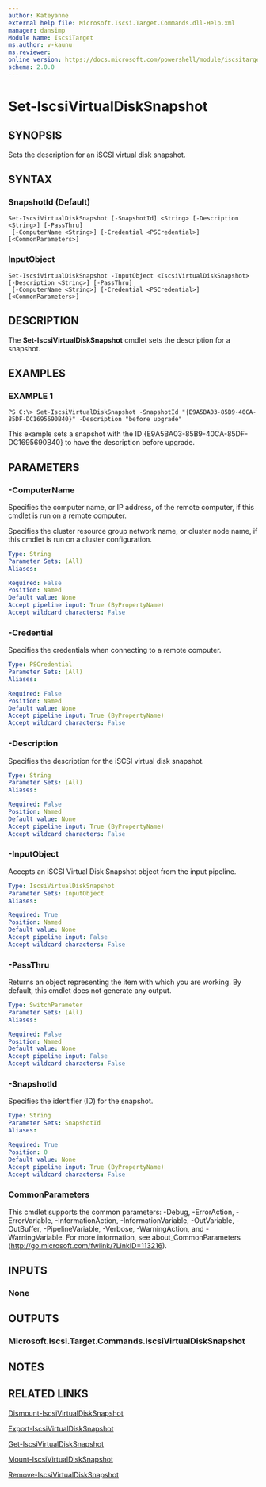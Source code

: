 ```yaml
---
author: Kateyanne
external help file: Microsoft.Iscsi.Target.Commands.dll-Help.xml
manager: dansimp
Module Name: IscsiTarget
ms.author: v-kaunu
ms.reviewer: 
online version: https://docs.microsoft.com/powershell/module/iscsitarget/set-iscsivirtualdisksnapshot?view=windowsserver2012-ps&wt.mc_id=ps-gethelp
schema: 2.0.0
---
```


# Set-IscsiVirtualDiskSnapshot

## SYNOPSIS
Sets the description for an iSCSI virtual disk snapshot.

## SYNTAX

### SnapshotId (Default)
```
Set-IscsiVirtualDiskSnapshot [-SnapshotId] <String> [-Description <String>] [-PassThru]
 [-ComputerName <String>] [-Credential <PSCredential>] [<CommonParameters>]
```

### InputObject
```
Set-IscsiVirtualDiskSnapshot -InputObject <IscsiVirtualDiskSnapshot> [-Description <String>] [-PassThru]
 [-ComputerName <String>] [-Credential <PSCredential>] [<CommonParameters>]
```

## DESCRIPTION
The **Set-IscsiVirtualDiskSnapshot** cmdlet sets the description for a snapshot.

## EXAMPLES

### EXAMPLE 1
```
PS C:\> Set-IscsiVirtualDiskSnapshot -SnapshotId "{E9A5BA03-85B9-40CA-85DF-DC1695690B40}" -Description "before upgrade"
```

This example sets a snapshot with the ID {E9A5BA03-85B9-40CA-85DF-DC1695690B40} to have the description before upgrade.

## PARAMETERS

### -ComputerName
Specifies the computer name, or IP address, of the remote computer, if this cmdlet is run on a remote computer. 

Specifies the cluster resource group network name, or cluster node name, if this cmdlet is run on a cluster configuration.

```yaml
Type: String
Parameter Sets: (All)
Aliases: 

Required: False
Position: Named
Default value: None
Accept pipeline input: True (ByPropertyName)
Accept wildcard characters: False
```

### -Credential
Specifies the credentials when connecting to a remote computer.

```yaml
Type: PSCredential
Parameter Sets: (All)
Aliases: 

Required: False
Position: Named
Default value: None
Accept pipeline input: True (ByPropertyName)
Accept wildcard characters: False
```

### -Description
Specifies the description for the iSCSI virtual disk snapshot.

```yaml
Type: String
Parameter Sets: (All)
Aliases: 

Required: False
Position: Named
Default value: None
Accept pipeline input: True (ByPropertyName)
Accept wildcard characters: False
```

### -InputObject
Accepts an iSCSI Virtual Disk Snapshot object from the input pipeline.

```yaml
Type: IscsiVirtualDiskSnapshot
Parameter Sets: InputObject
Aliases: 

Required: True
Position: Named
Default value: None
Accept pipeline input: False
Accept wildcard characters: False
```

### -PassThru
Returns an object representing the item with which you are working.
By default, this cmdlet does not generate any output.

```yaml
Type: SwitchParameter
Parameter Sets: (All)
Aliases: 

Required: False
Position: Named
Default value: None
Accept pipeline input: False
Accept wildcard characters: False
```

### -SnapshotId
Specifies the identifier (ID) for the snapshot.

```yaml
Type: String
Parameter Sets: SnapshotId
Aliases: 

Required: True
Position: 0
Default value: None
Accept pipeline input: True (ByPropertyName)
Accept wildcard characters: False
```

### CommonParameters
This cmdlet supports the common parameters: -Debug, -ErrorAction, -ErrorVariable, -InformationAction, -InformationVariable, -OutVariable, -OutBuffer, -PipelineVariable, -Verbose, -WarningAction, and -WarningVariable. For more information, see about_CommonParameters (http://go.microsoft.com/fwlink/?LinkID=113216).

## INPUTS

### None

## OUTPUTS

### Microsoft.Iscsi.Target.Commands.IscsiVirtualDiskSnapshot

## NOTES

## RELATED LINKS

[Dismount-IscsiVirtualDiskSnapshot](./Dismount-IscsiVirtualDiskSnapshot.md)

[Export-IscsiVirtualDiskSnapshot](./Export-IscsiVirtualDiskSnapshot.md)

[Get-IscsiVirtualDiskSnapshot](./Get-IscsiVirtualDiskSnapshot.md)

[Mount-IscsiVirtualDiskSnapshot](./Mount-IscsiVirtualDiskSnapshot.md)

[Remove-IscsiVirtualDiskSnapshot](./Remove-IscsiVirtualDiskSnapshot.md)

